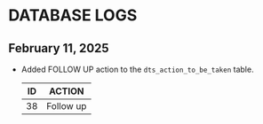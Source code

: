 # DATABASE LOGS

## February 11, 2025
- Added FOLLOW UP action to the `dts_action_to_be_taken` table.

    | ID | ACTION |
    |----|--------|
    | 38 | Follow up |
